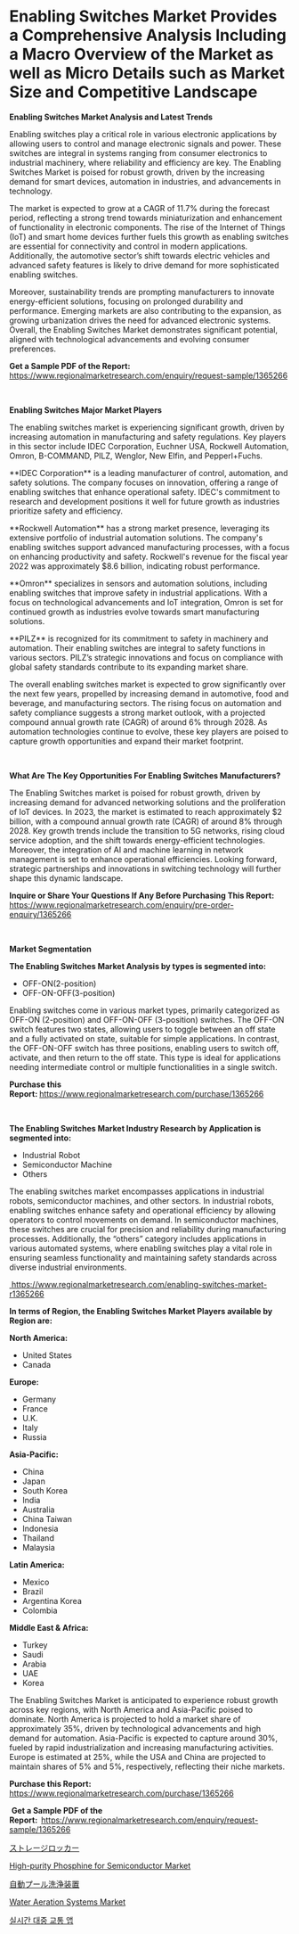 <p><h1>Enabling Switches Market Provides a Comprehensive Analysis Including a Macro Overview of the Market as well as Micro Details such as Market Size and Competitive Landscape</h1></p><p><strong>Enabling Switches Market Analysis and Latest Trends</strong></p>
<p><p>Enabling switches play a critical role in various electronic applications by allowing users to control and manage electronic signals and power. These switches are integral in systems ranging from consumer electronics to industrial machinery, where reliability and efficiency are key. The Enabling Switches Market is poised for robust growth, driven by the increasing demand for smart devices, automation in industries, and advancements in technology.</p><p>The market is expected to grow at a CAGR of 11.7% during the forecast period, reflecting a strong trend towards miniaturization and enhancement of functionality in electronic components. The rise of the Internet of Things (IoT) and smart home devices further fuels this growth as enabling switches are essential for connectivity and control in modern applications. Additionally, the automotive sector’s shift towards electric vehicles and advanced safety features is likely to drive demand for more sophisticated enabling switches. </p><p>Moreover, sustainability trends are prompting manufacturers to innovate energy-efficient solutions, focusing on prolonged durability and performance. Emerging markets are also contributing to the expansion, as growing urbanization drives the need for advanced electronic systems. Overall, the Enabling Switches Market demonstrates significant potential, aligned with technological advancements and evolving consumer preferences.</p></p>
<p><strong>Get a Sample PDF of the Report:&nbsp;</strong> <a href="https://www.regionalmarketresearch.com/enquiry/request-sample/1365266">https://www.regionalmarketresearch.com/enquiry/request-sample/1365266</a></p>
<p>&nbsp;</p>
<p><strong>Enabling Switches Major Market Players</strong></p>
<p><p>The enabling switches market is experiencing significant growth, driven by increasing automation in manufacturing and safety regulations. Key players in this sector include IDEC Corporation, Euchner USA, Rockwell Automation, Omron, B-COMMAND, PILZ, Wenglor, New Elfin, and Pepperl+Fuchs.</p><p>**IDEC Corporation** is a leading manufacturer of control, automation, and safety solutions. The company focuses on innovation, offering a range of enabling switches that enhance operational safety. IDEC's commitment to research and development positions it well for future growth as industries prioritize safety and efficiency. </p><p>**Rockwell Automation** has a strong market presence, leveraging its extensive portfolio of industrial automation solutions. The company's enabling switches support advanced manufacturing processes, with a focus on enhancing productivity and safety. Rockwell's revenue for the fiscal year 2022 was approximately $8.6 billion, indicating robust performance.</p><p>**Omron** specializes in sensors and automation solutions, including enabling switches that improve safety in industrial applications. With a focus on technological advancements and IoT integration, Omron is set for continued growth as industries evolve towards smart manufacturing solutions. </p><p>**PILZ** is recognized for its commitment to safety in machinery and automation. Their enabling switches are integral to safety functions in various sectors. PILZ’s strategic innovations and focus on compliance with global safety standards contribute to its expanding market share.</p><p>The overall enabling switches market is expected to grow significantly over the next few years, propelled by increasing demand in automotive, food and beverage, and manufacturing sectors. The rising focus on automation and safety compliance suggests a strong market outlook, with a projected compound annual growth rate (CAGR) of around 6% through 2028. As automation technologies continue to evolve, these key players are poised to capture growth opportunities and expand their market footprint.</p></p>
<p>&nbsp;</p>
<p><strong>What Are The Key Opportunities For Enabling Switches Manufacturers?</strong></p>
<p><p>The Enabling Switches market is poised for robust growth, driven by increasing demand for advanced networking solutions and the proliferation of IoT devices. In 2023, the market is estimated to reach approximately $2 billion, with a compound annual growth rate (CAGR) of around 8% through 2028. Key growth trends include the transition to 5G networks, rising cloud service adoption, and the shift towards energy-efficient technologies. Moreover, the integration of AI and machine learning in network management is set to enhance operational efficiencies. Looking forward, strategic partnerships and innovations in switching technology will further shape this dynamic landscape.</p></p>
<p><strong>Inquire or Share Your Questions If Any Before Purchasing This Report:</strong> <a href="https://www.regionalmarketresearch.com/enquiry/pre-order-enquiry/1365266">https://www.regionalmarketresearch.com/enquiry/pre-order-enquiry/1365266</a></p>
<p>&nbsp;</p>
<p><strong>Market Segmentation</strong></p>
<p><strong>The Enabling Switches Market Analysis by types is segmented into:</strong></p>
<p><ul><li>OFF-ON(2-position)</li><li>OFF-ON-OFF(3-position)</li></ul></p>
<p><p>Enabling switches come in various market types, primarily categorized as OFF-ON (2-position) and OFF-ON-OFF (3-position) switches. The OFF-ON switch features two states, allowing users to toggle between an off state and a fully activated on state, suitable for simple applications. In contrast, the OFF-ON-OFF switch has three positions, enabling users to switch off, activate, and then return to the off state. This type is ideal for applications needing intermediate control or multiple functionalities in a single switch.</p></p>
<p><strong>Purchase this Report:&nbsp;</strong><a href="https://www.regionalmarketresearch.com/purchase/1365266">https://www.regionalmarketresearch.com/purchase/1365266</a></p>
<p>&nbsp;</p>
<p><strong>The Enabling Switches Market Industry Research by Application is segmented into:</strong></p>
<p><ul><li>Industrial Robot</li><li>Semiconductor Machine</li><li>Others</li></ul></p>
<p><p>The enabling switches market encompasses applications in industrial robots, semiconductor machines, and other sectors. In industrial robots, enabling switches enhance safety and operational efficiency by allowing operators to control movements on demand. In semiconductor machines, these switches are crucial for precision and reliability during manufacturing processes. Additionally, the “others” category includes applications in various automated systems, where enabling switches play a vital role in ensuring seamless functionality and maintaining safety standards across diverse industrial environments.</p></p>
<p><a href="https://www.regionalmarketresearch.com/enabling-switches-market-r1365266">&nbsp;https://www.regionalmarketresearch.com/enabling-switches-market-r1365266</a></p>
<p><strong>In terms of Region, the Enabling Switches Market Players available by Region are:</strong></p>
<p>
    <p> <strong> North America: </strong>
        <ul>
            <li>United States</li>
            <li>Canada</li>
        </ul>
        </p> 
    <p> <strong> Europe: </strong>
        <ul>
            <li>Germany</li>
            <li>France</li>
            <li>U.K.</li>
            <li>Italy</li>
            <li>Russia</li>
        </ul>
        </p> 
    <p> <strong> Asia-Pacific: </strong>
        <ul>
            <li>China</li>
            <li>Japan</li>
            <li>South Korea</li>
            <li>India</li>
            <li>Australia</li>
            <li>China Taiwan</li>
            <li>Indonesia</li>
            <li>Thailand</li>
            <li>Malaysia</li>
        </ul>
        </p> 
    <p> <strong> Latin America: </strong>
        <ul>
            <li>Mexico</li>
            <li>Brazil</li>
            <li>Argentina Korea</li>
            <li>Colombia</li>
        </ul>
        </p> 
    <p> <strong> Middle East & Africa: </strong>
        <ul>
            <li>Turkey</li>
            <li>Saudi</li>
            <li>Arabia</li>
            <li>UAE</li>
            <li>Korea</li>
        </ul>
    </p>
    </p>
<p><p>The Enabling Switches Market is anticipated to experience robust growth across key regions, with North America and Asia-Pacific poised to dominate. North America is projected to hold a market share of approximately 35%, driven by technological advancements and high demand for automation. Asia-Pacific is expected to capture around 30%, fueled by rapid industrialization and increasing manufacturing activities. Europe is estimated at 25%, while the USA and China are projected to maintain shares of 5% and 5%, respectively, reflecting their niche markets.</p></p>
<p><strong>Purchase this Report: </strong><a href="https://www.regionalmarketresearch.com/purchase/1365266">https://www.regionalmarketresearch.com/purchase/1365266</a></p>
<p>&nbsp;<strong>Get a Sample PDF of the Report:&nbsp;&nbsp;</strong><a href="https://www.regionalmarketresearch.com/enquiry/request-sample/1365266">https://www.regionalmarketresearch.com/enquiry/request-sample/1365266</a></p>
<p><strong></strong></p>
<p><p><a href="https://medium.com/@aidanmustoe/2024%E5%B9%B4%E3%81%8B%E3%82%892031%E5%B9%B4%E3%81%BE%E3%81%A7%E3%81%AE%E3%82%B9%E3%83%88%E3%83%AC%E3%83%BC%E3%82%B8%E3%83%AD%E3%83%83%E3%82%AB%E3%83%BC%E5%B8%82%E5%A0%B4%E3%82%B7%E3%82%A7%E3%82%A2%E3%81%8A%E3%82%88%E3%81%B3%E7%AB%B6%E4%BA%89%E7%92%B0%E5%A2%83%E3%81%AB%E9%96%A2%E3%81%99%E3%82%8B%E6%B4%9E%E5%AF%9F-4c36da849271?postPublishedType=repub">ストレージロッカー</a></p><p><a href="https://issuu.com/reportprime-2/docs/high-purity-phosphine-for-semicondu_d5109abd47a9b3">High-purity Phosphine for Semiconductor Market</a></p><p><a href="https://medium.com/@aidanmustoe/%E8%87%AA%E5%8B%95%E3%83%97%E3%83%BC%E3%83%AB%E6%B8%85%E6%8E%83%E6%A9%9F%E5%99%A8%E5%B8%82%E5%A0%B4%E3%81%AE%E3%82%B7%E3%82%A7%E3%82%A2%E3%81%A8%E6%96%B0%E3%81%97%E3%81%84%E3%83%88%E3%83%AC%E3%83%B3%E3%83%89%E5%88%86%E6%9E%90-%E3%82%BF%E3%82%A4%E3%83%97-%E3%82%A2%E3%83%97%E3%83%AA%E3%82%B1%E3%83%BC%E3%82%B7%E3%83%A7%E3%83%B3-%E3%82%A8%E3%83%B3%E3%83%89%E3%83%A6%E3%83%BC%E3%82%B9%E5%88%A5%E3%81%8A%E3%82%88%E3%81%B32024%E5%B9%B4%E3%81%8B%E3%82%892031%E5%B9%B4%E3%81%BE%E3%81%A7%E3%81%AE%E4%BA%88%E6%B8%AC-7e0a9b01971d?postPublishedType=repub">自動プール洗浄装置</a></p><p><a href="https://www.linkedin.com/pulse/comprehensive-analysis-global-water-aeration-systems-market-ucjff?trackingId=1xmzKc%2BfRgenBifpHFOJSQ%3D%3D">Water Aeration Systems Market</a></p><p><a href="https://medium.com/@marcelefueye/2024%EB%85%84%EB%B6%80%ED%84%B0-2031%EB%85%84%EA%B9%8C%EC%A7%80%EC%9D%98-%EA%B8%B0%EA%B0%84-%EB%8F%99%EC%95%88%EC%9D%98-%EA%B8%80%EB%A1%9C%EB%B2%8C-%EC%8B%A4%EC%8B%9C%EA%B0%84-%EA%B5%90%ED%86%B5-%EC%95%B1-%EC%8B%9C%EC%9E%A5-%EB%B6%80%EB%AC%B8%EC%97%90%EC%84%9C%EC%9D%98-%EC%8B%9C%EC%9E%A5-%EB%8F%99%ED%96%A5-%EB%B0%8F-%EB%AF%B8%EB%9E%98-%ED%8A%B8%EB%A0%8C%EB%93%9C-%EC%98%88%EC%B8%A1-4580ddd323df?postPublishedType=repub">실시간 대중 교통 앱</a></p></p>
